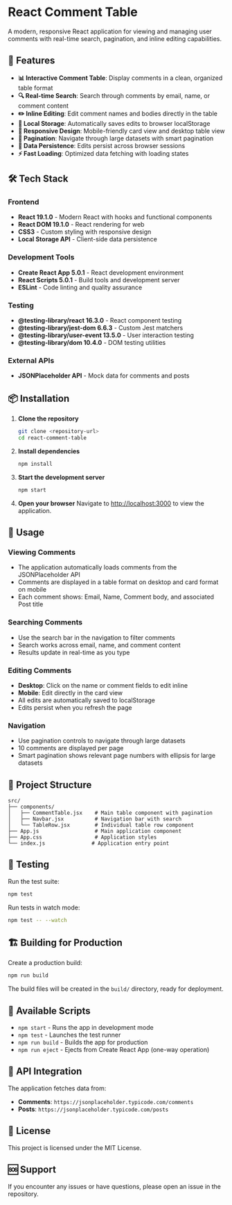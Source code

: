 # React Comment Table

A modern, responsive React application for viewing and managing user comments with real-time search, pagination, and inline editing capabilities.

## 🚀 Features

- **📊 Interactive Comment Table**: Display comments in a clean, organized table format
- **🔍 Real-time Search**: Search through comments by email, name, or comment content
- **✏️ Inline Editing**: Edit comment names and bodies directly in the table
- **💾 Local Storage**: Automatically saves edits to browser localStorage
- **📱 Responsive Design**: Mobile-friendly card view and desktop table view
- **📄 Pagination**: Navigate through large datasets with smart pagination
- **🔄 Data Persistence**: Edits persist across browser sessions
- **⚡ Fast Loading**: Optimized data fetching with loading states

## 🛠️ Tech Stack

### Frontend

- **React 19.1.0** - Modern React with hooks and functional components
- **React DOM 19.1.0** - React rendering for web
- **CSS3** - Custom styling with responsive design
- **Local Storage API** - Client-side data persistence

### Development Tools

- **Create React App 5.0.1** - React development environment
- **React Scripts 5.0.1** - Build tools and development server
- **ESLint** - Code linting and quality assurance

### Testing

- **@testing-library/react 16.3.0** - React component testing
- **@testing-library/jest-dom 6.6.3** - Custom Jest matchers
- **@testing-library/user-event 13.5.0** - User interaction testing
- **@testing-library/dom 10.4.0** - DOM testing utilities

### External APIs

- **JSONPlaceholder API** - Mock data for comments and posts

## 📦 Installation

1. **Clone the repository**

   ```bash
   git clone <repository-url>
   cd react-comment-table
   ```

2. **Install dependencies**

   ```bash
   npm install
   ```

3. **Start the development server**

   ```bash
   npm start
   ```

4. **Open your browser**
   Navigate to [http://localhost:3000](http://localhost:3000) to view the application.

## 🎯 Usage

### Viewing Comments

- The application automatically loads comments from the JSONPlaceholder API
- Comments are displayed in a table format on desktop and card format on mobile
- Each comment shows: Email, Name, Comment body, and associated Post title

### Searching Comments

- Use the search bar in the navigation to filter comments
- Search works across email, name, and comment content
- Results update in real-time as you type

### Editing Comments

- **Desktop**: Click on the name or comment fields to edit inline
- **Mobile**: Edit directly in the card view
- All edits are automatically saved to localStorage
- Edits persist when you refresh the page

### Navigation

- Use pagination controls to navigate through large datasets
- 10 comments are displayed per page
- Smart pagination shows relevant page numbers with ellipsis for large datasets

## 📁 Project Structure

```
src/
├── components/
│   ├── CommentTable.jsx    # Main table component with pagination
│   ├── Navbar.jsx          # Navigation bar with search
│   └── TableRow.jsx        # Individual table row component
├── App.js                  # Main application component
├── App.css                 # Application styles
└── index.js               # Application entry point
```

## 🧪 Testing

Run the test suite:

```bash
npm test
```

Run tests in watch mode:

```bash
npm test -- --watch
```

## 🏗️ Building for Production

Create a production build:

```bash
npm run build
```

The build files will be created in the `build/` directory, ready for deployment.

## 🔧 Available Scripts

- `npm start` - Runs the app in development mode
- `npm test` - Launches the test runner
- `npm run build` - Builds the app for production
- `npm run eject` - Ejects from Create React App (one-way operation)

## 📝 API Integration

The application fetches data from:

- **Comments**: `https://jsonplaceholder.typicode.com/comments`
- **Posts**: `https://jsonplaceholder.typicode.com/posts`

## 📄 License

This project is licensed under the MIT License.

## 🆘 Support

If you encounter any issues or have questions, please open an issue in the repository.
